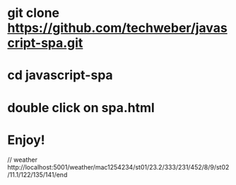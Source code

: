 # git clone https://github.com/techweber/javascript-spa.git
# cd javascript-spa
# double click on spa.html
# Enjoy!

//
weather  
http://localhost:5001/weather/mac1254234/st01/23.2/333/231/452/8/9/st02/11.1/122/135/141/end
